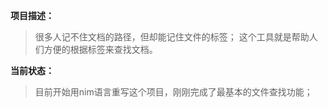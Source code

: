 ﻿
**项目描述：**

> 很多人记不住文档的路径，但却能记住文件的标签；
> 这个工具就是帮助人们方便的根据标签来查找文档。

**当前状态：**

> 目前开始用nim语言重写这个项目，刚刚完成了最基本的文件查找功能；
